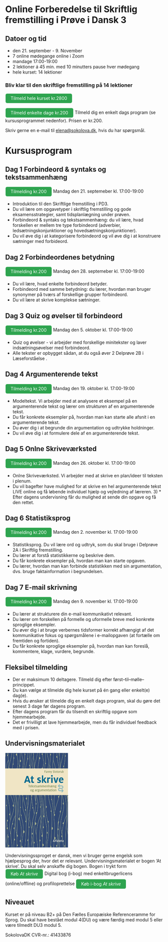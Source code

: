 # Online Forberedelse til Skriftlig fremstilling i Prøve i Dansk 3

## Datoer og tid
* den 21. september - 9. November
* 7 online mødegange online i Zoom 
* mandage 17:00-19:00
* 2 lektioner á 45 min. med 10 minutters pause hver mødegang 
* hele kurset: 14 lektioner

### Bliv klar til den skriftlige fremstilling på 14 lektioner

<a class="btn" href="https://elenasokolova.podia.com/forberedelse-til-prove-i-dansk-3-b2-online/buy"> Tilmeld hele kurset kr.2800</a>

<a class="btn" href="https://elenasokolova.podia.com"> Tilmeld enkelte dage kr.200</a>
Tilmeld dig en enkelt dags program (se kursusprogrammet nedenfor). Prisen er kr.200. 

Skriv gerne en e-mail til [elena@sokolova.dk](mailto:elena@sokolova.dk), hvis du har spørgsmål. 

<style>
.btn {
  color: white;
  background-color: #2ea44f;
  border-color: rgba(27,31,35,.1);
  box-shadow: 0 0px 0 rgba(27,31,35,.1),inset 0 1px 0 hsla(0,0%,100%,.03);
  position: relative;
  display: inline-block;
  padding: 5px 16px;
  font-size: 14px
  font-weight: 500;
  line-height: 20px;
  white-space: nowrap;
  vertical-align: middle;
  cursor: pointer;
  border: 1px solid;
  border-radius: 6px;
  text-decoration: none;
}
</style>

# Kursusprogram

## Dag 1 Forbindeord & syntaks og tekstsammenhæng 
<a class="btn" href="https://elenasokolova.podia.com/fdd45ce4-2e0e-4eac-b21a-9c49471ab098/buy"> Tilmelding kr.200</a>
Mandag den 21. septemeber kl. 17:00-19:00
* Introduktion til den Skriftlige fremstilling i PD3.
* Du vil lære om opgavetyper i skriftlig fremstilling og gode eksamensstrategier, samt tidsplanlægning under prøven. 
* Forbindeord & syntaks og tekstsammenhæng: du vil lære, hvad forskellen er mellem tre type forbindeord (adverbier, ledsætningskonjunktioner og hovedsætningskonjunktioner). 
* Du vil øve dig i at kategorisere forbindeord og vil øve dig i at konstruere sætninger med forbideord. 


## Dag 2  Forbindeordenes betydning 
<a class="btn" href="https://elenasokolova.podia.com/5a3c68d4-8ff6-4aab-b191-03ad1b783b1f/buy"> Tilmelding kr.200</a>
Mandag den 28. septemeber kl. 17:00-19:00    
* Du vil lære, hvad enkelte forbindeord betyder.
* Forbindeord med samme betydning: du lærer, hvordan man bruger synonymer på tværs af forskellige grupper forbindeord. 
* Du vil lære at skrive komplekse sætninger. 


## Dag 3   Quiz og øvelser til forbindeord
<a class="btn" href="https://elenasokolova.podia.com/8da85aef-e544-403b-8eb5-9d30467fd409/buy"> Tilmelding kr.200</a>
Mandag den 5. oktober kl. 17:00-19:00
*  Quiz og øvelser - vi arbejder med forskellige minitekster og laver indsætningsøvelser med forbindeord. 
* Alle tekster er opbygget sådan, at du også øver 2 Delprøve 2B i Læseforståelse . 


## Dag 4   Argumenterende tekst
<a class="btn" href="https://elenasokolova.podia.com/fe5a2497-0c04-4f86-bd69-f7c25c30ff94/buy"> Tilmelding kr.200</a>
Mandag den 19. oktober kl. 17:00-19:00
*  Modeltekst. Vi arbejder med at analysere et eksempel på en argumenterende tekst og lærer om strukturen af en argumenterende tekst. 
*  Du får konkrete eksempler på, hvordan man kan starte alle afsnit i en argumenterende tekst. 
*  Du øver dig i at begrunde din argumentation og udtrykke holdninger. 
*  Du vil øve dig i at formulere dele af en argumenterende tekst. 


## Dag 5  Onlne Skriveværksted
<a class="btn" href="https://elenasokolova.podia.com/15095b33-3179-4138-a7d4-3be0ec2ec292/buy"> Tilmelding kr.200</a>
Mandag den 26. oktober kl. 17:00-19:00
*  Onlne Skriveværksted. Vi arbejder med at skrive en plan/ideer til teksten i plenum. 
*  Du vil bagefter have mulighed for at skrive en hel argumenterende tekst LIVE online og få løbende individuel hjælp og vejledning af læreren. 3) *  Efter dagens undervisning får du mulighed at sende din opgave og få den rettet. 


## Dag 6  Statistiksprog
<a class="btn" href="https://elenasokolova.podia.com/0972aeb2-796e-4571-9b2a-597739df98c4/buy"> Tilmelding kr.200</a>
Mandag den 2. november kl. 17:00-19:00
*  Statistiksprog. Du vil lære ord og udtryk, som du skal bruge i Delprøve 2A i Skriftlig fremstilling. 
*  Du lærer at forstå statistikkerne og beskrive dem. 
*  Du får konkrete eksempler på, hvordan man kan starte opgaven. 
*  Du lærer, hvordan man kan forbinde statistikken med sin argumentation, dvs. bruge faktainformation i begrundelsen. 

## Dag 7 E-mail skrivning
<a class="btn" href="https://elenasokolova.podia.com/6ddc3293-f17c-4f64-8758-a54f99076ef5/buy"> Tilmelding kr.200</a>
Mandag den 9. november kl. 17:00-19:00

*  Du lærer at strukturere din e-mail kommunikativt relevant. 
*  Du lærer om forskellen på formelle og uformelle breve med konkrete sproglige eksempler.  
*  Du øver dig i at bruge verbernes tidsformer korrekt afhængigt af det kommunikative fokus og spørgsmålene i e-mailopgaven (at fortælle om fremtiden og fortiden). 
*  Du får konkrete sproglige eksempler på, hvordan man kan foreslå, kommentere, klage, vurdere, begrunde.




## Fleksibel tilmelding 
* Der er maksimum 10 deltagere. Tilmeld dig efter først–til–mølle–princippet. 
* Du kan vælge at tilmelde dig hele kurset på én gang eller enkelt(e) dag(e). 
* Hvis du ønsker at tilmelde dig en enkelt dags program, skal du gøre det senest 3 dage før dagens program. 
* Efter dagens program får du tilsendt en skriftlig opgave som hjemmearbejde. 
* Det er frivilligt at lave hjemmearbejde, men du får individuel feedback med i prisen. 

## Undervisningsmaterialet
<img src="at-skrive-forside.jpg" alt="At skrive" width="200" height="300" />

Undervisningssproget er dansk, men vi bruger gerne engelsk som hjælpesprog der, hvor det er relevant.
Undervisningsmaterialet er bogen ‘At skrive’. Du skal selv anskaffe dig bogen. 
Bogen i trykt form  <a class="btn" href="https://www.alfabetaforlag.dk/skrive#">Køb *At skrive*</a> 
Digital bog (i-bog) med enkeltbrugerlicens (online/offline) og profiloprettelse <a class="btn" href="https://www.alfabetaforlag.dk/skrive-tekstsammenhaeng-og-argumentation-i-bog#">Køb i-bog *At skrive*</a>

## Niveauet

Kurset er på niveau B2+ på Den Fælles Europæiske Referenceramme for Sprog. 
Du skal have bestået modul 4(DU) og være færdig med modul 5 eller være tilmedlt DU3 modul 5. 


SokolovaDK CVR-nr.: 41433876
